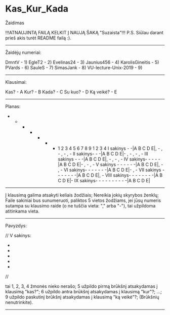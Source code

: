 # Kas_Kur_Kada
Žaidimas

!!!ATNAUJINTĄ FAILĄ KELKIT Į NAUJĄ ŠAKĄ "Suzaista"!!!
P.S. Siūlau darant prieš akis turėt README failą :).

-------------------------------------------------
Žaidėjų numeriai:

DmntV - 1)
EgleT2 - 2)
Evelinas24 - 3)
Jaunius456 - 4)
KarolisGineitis - 5)
PVards - 6)
SauleS - 7)
SimasJank - 8)
VU-lecture-Unix-2019 - 9)

-------------------------------------------------
Klausimai:

Kas? - A
Kur? - B
Kada? - C
Su kuo? - D
Ką veikė? - E

-------------------------------------------------
Planas:

- - - - - - - 1 2 3 4 5 6 7 8 9 1 2 3 4 
I sakinys - -|A B C D E|, - , - , - , - 
II sakinys- - -|A B C D E|- , - , - , -
III sakinys - - -|A B C D E|, - , - , -
IV sakinys- - - - -|A B C D E|- , - , -
V sakinys - - - - - -|A B C D E|, - , -
VI sakinys- - - - - - -|A B C D E|- , -
VII sakinys - - - - - - -|A B C D E|, -
VIII sakinys- - - - - - - -|A B C D E|-
IX sakinys- - - - - - - - - -|A B C D E|

-------------------------------------------------
Į klausimą galima atsakyti keliais žodžiais;
Nereikia jokių skyrybos ženklų;
Faile sakiniai bus sunumeruoti, paliktos 5 vietos žodžiams, jei jūsų numeris sutampa su klausimo raide (o ne tuščia vieta: "," arba "-"), tai užpildoma atitinkama vieta.

-------------------------------------------------
Pavyzdys:

//
V sakinys:

-
-
-
-
-

//

tai 1, 2, 3, 4 žmonės nieko nerašo;
5 užpildo pirmą brūkšnį atsakydamas į klausimą "kas?";
6 užpildo antra brūkšnį atsakydamas į klausimą "kur"?;
...;
9 užpildo paskutinį brūkšnį atsakydamas į klausimą "ką veikė"?;
(Brūkšnių nenutrinkite).

-------------------------------------------------
